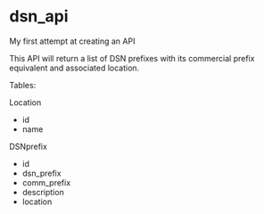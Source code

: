 # dsn_api

My first attempt at creating an API

This API will return a list of DSN prefixes with its commercial prefix equivalent and associated location.

Tables:

Location
- id
- name

DSNprefix
- id
- dsn_prefix
- comm_prefix
- description
- location
